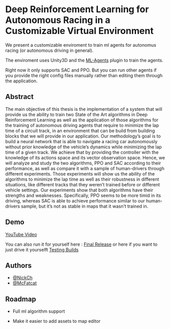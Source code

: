 
# Deep Reinforcement Learning for Autonomous Racing in a Customizable Virtual Environment


We present a customizable enviroment to train ml agents for autonomus racing (or autonomous driving in general).

The enviroment uses Unity3D and the [ML-Agents](https://github.com/Unity-Technologies/ml-agents) plugin to train the agents.

Right now it only supports SAC and PPO. But you can run other agents if you provide the right config files manually rather than editing them through the application.




## Abstract

The main objective of this thesis is the implementation of a system that will provide us 
the ability to train two State of the Art algorithms in Deep Reinforcement Learning as 
well as the application of those algorithms for the training of autonomous driving agents 
that require to minimize the lap time of a circuit track, in an environment that can be 
build from building blocks that we will provide in our application. Our methodology’s 
goal is to build a neural network that is able to navigate a racing car autonomously 
without prior knowledge of the vehicle’s dynamics while minimizing the lap time of a 
given track. We achieve that by providing the controller with the knowledge of its 
actions space and its vector observation space. Hence, we will analyze and study the two 
algorithms, PPO and SAC according to their performance, as well as compare it with a 
sample of human-drivers through different experiments. Those experiments will show 
us the ability of the algorithms to minimize the lap time as well as their robustness in 
different situations, like different tracks that they weren’t trained before or different 
vehicle settings. Our experiments show that both algorithms have their strengths and 
weaknesses. Specifically, PPO seems to be more timid in its driving, whereas SAC is able 
to achieve performance similar to our human-drivers sample, but it’s not as stable in 
maps that it wasn’t trained in.

## Demo

[YouTube Video](https://studio.youtube.com/video/GfbtzLSpfwo/edit)

You can also run it for yourself here : [Final Release](https://github.com/McFatcat/CarsML2021-main/releases/tag/MainBuild)
or here if you want to just drive it yourselft [Testing Builds](https://github.com/McFatcat/CarsML2021-main/releases/tag/DataCollection)
## Authors

- [@NickCh](https://www.github.com/nickch1996)
- [@McFatcat](https://www.github.com/McFatcat)

  
## Roadmap

- Full ml algorithm support

- Make it easier to add assets to map editor

  
